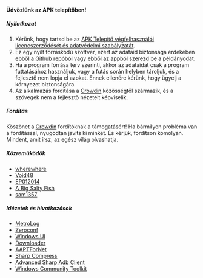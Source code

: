 #### Üdvözlünk az APK telepítőben!

##### Nyilatkozat
1. Kérünk, hogy tartsd be az [APK Telepítő végfelhasználói licencszerződését és adatvédelmi szabályzatát](https://github.com/Paving-Base/APK-Installer/blob/main/Privacy.md).
2. Ez egy nyílt forráskódú szoftver, ezért az adataid biztonsága érdekében [ebből a Github repóból](https://github.com/Paving-Base/APK-Installer) vagy [ebből az appból](https://www.microsoft.com/store/apps/9P2JFQ43FPPG) szerezd be a példányodat.
3. Ha a program forrása terv szerinti, akkor az adataidat csak a program futtatásához használjuk, vagy a futás során helyben tároljuk, és a fejlesztő nem lopja el azokat. Ennek ellenére kérünk, hogy ügyelj a környezet biztonságára.
4. Az alkalmazás fordítása a [Crowdin](https://crowdin.com/project/APKInstaller "Crowdin") közösségtől származik, és a szövegek nem a fejlesztő nézeteit képviselik.

##### Fordítás
Köszönet a [Crowdin](https://crowdin.com/project/APKInstaller "Crowdin") fordítóknak a támogatásért! Ha bármilyen probléma van a fordítással, nyugodtan javíts ki minket. És kérjük, fordítson komolyan. Mindent, amit írsz, az egész világ olvashatja.

##### Közreműködők
- [wherewhere](https://github.com/wherewhere)
- [Void48](https://github.com/Void48)
- [EP012014](https://github.com/EP012014)
- [A Big Salty Fish](https://github.com/bigsaltyfishes)
- [sam1357](https://github.com/sam1357)

##### Idézetek és hivatkozások
- [MetroLog](https://github.com/roubachof/MetroLog "MetroLog")
- [Zeroconf](https://github.com/novotnyllc/Zeroconf "Zeroconf")
- [Windows UI](https://github.com/microsoft/microsoft-ui-xaml "Windows UI")
- [Downloader](https://github.com/bezzad/Downloader "Downloader")
- [AAPTForNet](https://github.com/canheo136/QuickLook.Plugin.ApkViewer "AAPTForNet")
- [Sharp Compress](https://github.com/adamhathcock/sharpcompress "Sharp Compress")
- [Advanced Sharp Adb Client](https://github.com/yungd1plomat/AdvancedSharpAdbClient "Advanced Sharp Adb Client")
- [Windows Community Toolkit](https://github.com/CommunityToolkit/WindowsCommunityToolkit "Windows Community Toolkit")